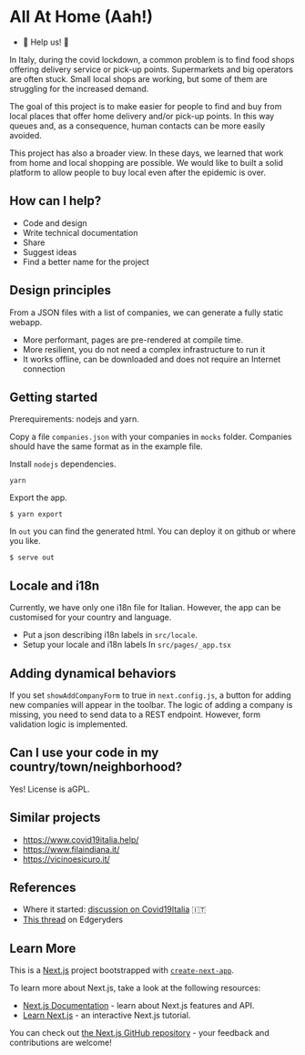 # All At Home (Aah!)

* 🧡 Help us! 🧡

In Italy, during the covid lockdown, a common problem is to find food shops offering delivery service or pick-up points. Supermarkets and big operators are often stuck. Small local shops are working, but some of them are struggling for the increased demand.

The goal of this project is to make easier for people to find and buy from local places that offer home delivery and/or pick-up points. In this way queues and, as a consequence, human contacts can be more easily avoided.

This project has also a broader view. In these days, we learned that work from home and local shopping are possible. We would like to built a solid platform to allow people to buy local even after the epidemic is over.

## How can I help?

* Code and design
* Write technical documentation
* Share
* Suggest ideas
* Find a better name for the project

## Design principles

From a JSON files with a list of companies, we can generate a fully static webapp.

* More performant, pages are pre-rendered at compile time.
* More resilient, you do not need a complex infrastructure to run it
* It works offline, can be downloaded and does not require an Internet connection

## Getting started

Prerequirements: nodejs and yarn.

Copy a file `companies.json` with your companies in `mocks` folder. Companies should have the same format as in the example file.

Install `nodejs` dependencies.

```
yarn
```

Export the app.

```
$ yarn export
```

In `out` you can find the generated html. You can deploy it on github or where you like.

```
$ serve out
```

## Locale and i18n

Currently, we have only one i18n file for Italian. However, the app can be customised for your country and language.

* Put a json describing i18n labels in `src/locale`.
* Setup your locale and i18n labels In `src/pages/_app.tsx` 

## Adding dynamical behaviors

If you set `showAddCompanyForm` to true in `next.config.js`, a button for adding new companies will appear in the toolbar.
The logic of adding a company is missing, you need to send data to a REST endpoint. However, form validation logic is implemented.

## Can I use your code in my country/town/neighborhood?

Yes! License is aGPL.

## Similar projects

* https://www.covid19italia.help/
* https://www.filaindiana.it/ 
* https://vicinoesicuro.it/

## References

* Where it started: [discussion on Covid19Italia](
https://github.com/emergenzeHack/covid19italia/issues/269) 🇮🇹
* [This thread](https://edgeryders.eu/t/what-did-we-discuss-during-the-covid19-community-response-call-1-what-will-we-do-next/12945) on Edgeryders


## Learn More

This is a [Next.js](https://nextjs.org/) project bootstrapped with [`create-next-app`](https://github.com/zeit/next.js/tree/canary/packages/create-next-app).

To learn more about Next.js, take a look at the following resources:

- [Next.js Documentation](https://nextjs.org/docs) - learn about Next.js features and API.
- [Learn Next.js](https://nextjs.org/learn) - an interactive Next.js tutorial.

You can check out [the Next.js GitHub repository](https://github.com/zeit/next.js/) - your feedback and contributions are welcome!


